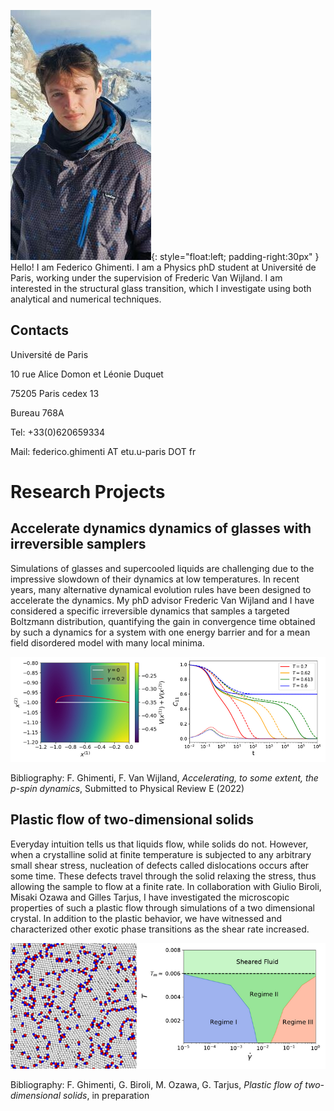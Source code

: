 ![Image](ProfilePicture.jpeg){: style="float:left; padding-right:30px" }
Hello! I am Federico Ghimenti. I am a Physics phD student at Université de Paris, working under the supervision of Frederic Van Wijland. I am interested in the structural glass transition, which I investigate using both analytical and numerical techniques.
<br clear="left"/>
## Contacts
Université de Paris

10 rue Alice Domon et Léonie Duquet

75205 Paris cedex 13

Bureau 768A

Tel: +33(0)620659334

Mail: federico.ghimenti AT etu.u-paris DOT fr

# Research Projects
## Accelerate dynamics dynamics of glasses with irreversible samplers
Simulations of glasses and supercooled liquids are challenging due to the impressive slowdown of their dynamics at low temperatures. In recent years, many alternative dynamical evolution rules have been designed to accelerate the dynamics. My phD advisor Frederic Van Wijland and I have considered a specific irreversible dynamics that samples a targeted Boltzmann distribution, quantifying the gain in convergence time obtained by such a dynamics for a system with one energy barrier and for a mean field disordered model with many local minima.   

![Image](Twisted.jpg)

Bibliography: F. Ghimenti, F. Van Wijland, _Accelerating, to some extent, the p-spin dynamics_, Submitted to Physical Review E (2022)   

## Plastic flow of two-dimensional solids
Everyday intuition tells us that liquids flow, while solids do not. However, when a crystalline solid at finite temperature is subjected to any arbitrary small shear stress, nucleation of defects called dislocations occurs after some time. These defects travel through the solid relaxing the stress, thus allowing the sample to flow at a finite rate. In collaboration with Giulio Biroli, Misaki Ozawa and Gilles Tarjus, I have investigated the microscopic properties of such a plastic flow through simulations of a two dimensional crystal. In addition to the plastic behavior, we have witnessed and characterized other exotic phase transitions as the shear rate increased.

![Image](PlasticFlow.png)

Bibliography: F. Ghimenti, G. Biroli, M. Ozawa, G. Tarjus, _Plastic flow of two-dimensional solids_, in preparation
